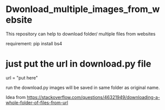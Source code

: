# Dwonload_multiple_images_from_website

This repository can help to download folder/ multiple files from websites

requirement:
pip install bs4

# just put the url in download.py file

url = "put here"

run the download.py
images will be saved in same folder as original name.

Idea from https://stackoverflow.com/questions/46321949/downloading-a-whole-folder-of-files-from-url
